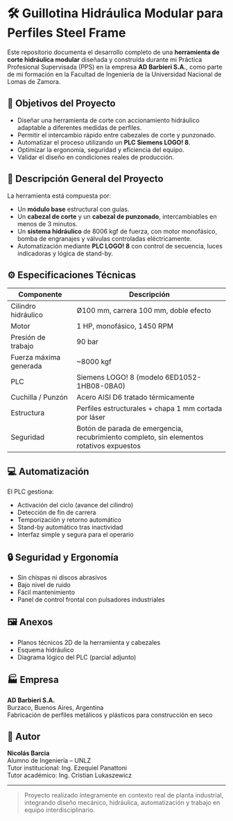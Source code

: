 # 🛠 Guillotina Hidráulica Modular para Perfiles Steel Frame

Este repositorio documenta el desarrollo completo de una **herramienta de corte hidráulica modular** diseñada y construida durante mi Práctica Profesional Supervisada (PPS) en la empresa **AD Barbieri S.A.**, como parte de mi formación en la Facultad de Ingeniería de la Universidad Nacional de Lomas de Zamora.

## 🎯 Objetivos del Proyecto

- Diseñar una herramienta de corte con accionamiento hidráulico adaptable a diferentes medidas de perfiles.
- Permitir el intercambio rápido entre cabezales de corte y punzonado.
- Automatizar el proceso utilizando un **PLC Siemens LOGO! 8**.
- Optimizar la ergonomía, seguridad y eficiencia del equipo.
- Validar el diseño en condiciones reales de producción.

## 🧰 Descripción General del Proyecto

La herramienta está compuesta por:
- Un **módulo base** estructural con guías.
- Un **cabezal de corte** y un **cabezal de punzonado**, intercambiables en menos de 3 minutos.
- Un **sistema hidráulico** de 8006 kgf de fuerza, con motor monofásico, bomba de engranajes y válvulas controladas eléctricamente.
- Automatización mediante **PLC LOGO! 8** con control de secuencia, luces indicadoras y lógica de stand-by.

## ⚙️ Especificaciones Técnicas

| Componente                    | Descripción                                         |
|------------------------------|-----------------------------------------------------|
| Cilindro hidráulico          | Ø100 mm, carrera 100 mm, doble efecto              |
| Motor                        | 1 HP, monofásico, 1450 RPM                          |
| Presión de trabajo           | 90 bar                                              |
| Fuerza máxima generada       | ~8000 kgf                                           |
| PLC                          | Siemens LOGO! 8 (modelo 6ED1052-1HB08-0BA0)         |
| Cuchilla / Punzón            | Acero AISI D6 tratado térmicamente                 |
| Estructura                   | Perfiles estructurales + chapa 1 mm cortada por láser |
| Seguridad                    | Botón de parada de emergencia, recubrimiento completo, sin elementos rotativos expuestos |

## 💻 Automatización

El PLC gestiona:
- Activación del ciclo (avance del cilindro)
- Detección de fin de carrera
- Temporización y retorno automático
- Stand-by automático tras inactividad
- Interfaz simple y segura para el operario

## 🔒 Seguridad y Ergonomía

- Sin chispas ni discos abrasivos
- Bajo nivel de ruido
- Fácil mantenimiento
- Panel de control frontal con pulsadores industriales

## 🖼 Anexos

- Planos técnicos 2D de la herramienta y cabezales
- Esquema hidráulico
- Diagrama lógico del PLC (parcial adjunto)

## 🏭 Empresa

**AD Barbieri S.A.**  
Burzaco, Buenos Aires, Argentina  
Fabricación de perfiles metálicos y plásticos para construcción en seco

## 👤 Autor

**Nicolás Barcia**  
Alumno de Ingeniería – UNLZ  
Tutor institucional: Ing. Ezequiel Panattoni  
Tutor académico: Ing. Cristian Lukaszewicz

---

> Proyecto realizado íntegramente en contexto real de planta industrial, integrando diseño mecánico, hidráulica, automatización y trabajo en equipo interdisciplinario.
